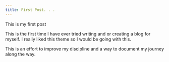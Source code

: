 ```yaml
---
title: First Post. . .
---
```


This is my first post

This is the first time I have ever tried writing and or creating a blog for myself. I really liked this theme so I would be going with this.  

This is an effort to improve my discipline and a way to document my journey along the way.
